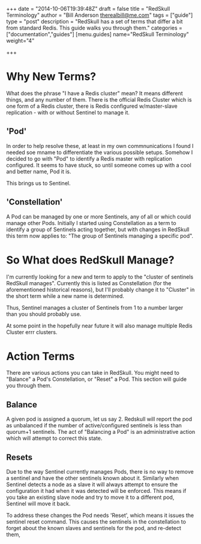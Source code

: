 +++
date = "2014-10-06T19:39:48Z"
draft = false
title = "RedSkull Terminology"
author = "Bill Anderson <therealbill@me.com>"
tags = ["guide"]
type = "post"
description = "RedSkull has a set of terms that differ a bit from standard Redis. This guide walks you through them."
categories = ["documentation","guides"]
[menu.guides]
name="RedSkull Terminology"
weight="4"

+++

# Why New Terms?

What does the phrase "I have a Redis cluster" mean? It means different
things, and any number of them. There is the official Redis Cluster
which is one form of a Redis cluster, there is Redis configured
w/master-slave replication - with or without Sentinel to manage it.

## 'Pod'

In order to help resolve these, at least in my own commnunications I
found I needed soe mname to differentiate the various possible setups.
Somehow I decided to go with "Pod" to identify a Redis master with
replication configured. It seems to have stuck, so until someone comes
up with a cool and better name, Pod it is.

This brings us to Sentinel.

## 'Constellation'

A Pod can be managed by one or more Sentinels, any of all or which
could manage other Pods. Initially I started using Constellation as a
term to identify a group of Sentinels acting together, but with
changes in RedSkull this term now applies to: "The group of Sentinels
managing a specific pod".

# So What does RedSkull Manage?

I'm currently looking for a new and term to apply to the "cluster of
sentinels RedSkull manages". Currently this is listed as Constellation
(for the aforementioned historical reasons), but I'll probably change
it to "Cluster" in the short term while a new name is determined.

Thus, Sentinel manages a cluster of Sentinels from 1 to a number
larger than you should probably use.

At some point in the hopefully near future it will also manage multiple Redis
Cluster errr clusters.

# Action Terms

There are various actions you can take in RedSkull. You might need to "Balance"
a Pod's Constellation, or "Reset" a Pod. This section will guide you through
them.

## Balance

A given pod is assigned a quorum, let us say 2. Redskull will report the pod as
unbalanced if the number of active/configured sentinels is less than quorum+1
sentinels. The act of "Balancing a Pod" is an administrative action which will
attempt to correct this state.

## Resets

Due to the way Sentinel currently manages Pods, there is no way to remove a
sentinel and have the other sentinels known about it. Similarly when Sentinel
detects a node as a slave it will always attempt to ensure the configuration it
had when it was detected will be enforced. This means if you take an existing
slave node and try to move it to a different pod, Sentinel will move it back.

To address these changes the Pod needs 'Reset', which means it issues the
sentinel reset command. This causes the sentinels in the constellation to
forget about the known slaves and sentinels for the pod, and re-detect them,
